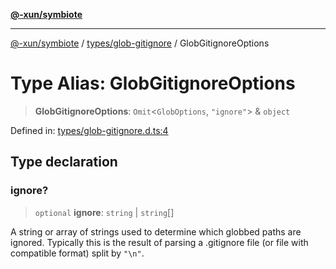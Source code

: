 [**@-xun/symbiote**](../../../README.md)

***

[@-xun/symbiote](../../../README.md) / [types/glob-gitignore](../README.md) / GlobGitignoreOptions

# Type Alias: GlobGitignoreOptions

> **GlobGitignoreOptions**: `Omit`\<`GlobOptions`, `"ignore"`\> & `object`

Defined in: [types/glob-gitignore.d.ts:4](https://github.com/Xunnamius/symbiote/blob/38551ad9267f0803213908dddfaadca3c136fc01/types/glob-gitignore.d.ts#L4)

## Type declaration

### ignore?

> `optional` **ignore**: `string` \| `string`[]

A string or array of strings used to determine which globbed paths are
ignored. Typically this is the result of parsing a .gitignore file (or file
with compatible format) split by `"\n"`.
